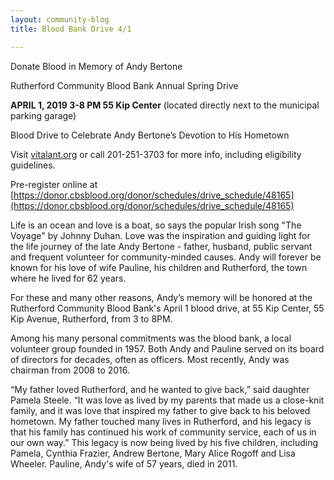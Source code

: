 ```yaml
---
layout: community-blog
title: Blood Bank Drive 4/1

---
```


Donate Blood in Memory of Andy Bertone

Rutherford Community Blood Bank Annual Spring Drive

**APRIL 1, 2019    3-8 PM     55 Kip Center** (located directly next to the municipal parking garage)

Blood Drive to Celebrate Andy Bertone’s Devotion to His Hometown 


Visit [vitalant.org](https://www.vitalant.org/Home.aspx) or call 201-251-3703 for more info, including eligibility guidelines. 

Pre-register online at [https://donor.cbsblood.org/donor/schedules/drive_schedule/48165](https://donor.cbsblood.org/donor/schedules/drive_schedule/48165) 

Life is an ocean and love is a boat, so says the popular Irish song "The Voyage" by Johnny Duhan. Love was the inspiration and guiding light for the life journey of the late Andy Bertone - father, husband, public servant and frequent volunteer for community-minded causes. Andy will forever be known for his love of wife Pauline, his children and Rutherford, the town where he lived for 62 years. 

For these and many other reasons, Andy’s memory will be honored at the Rutherford Community Blood Bank's April 1 blood drive, at 55 Kip Center, 55 Kip Avenue, Rutherford, from 3 to 8PM. 

Among his many personal commitments was the blood bank, a local volunteer group founded in 1957. Both Andy and Pauline served on its board of directors for decades, often as officers. Most recently, Andy was chairman from 2008 to 2016.

“My father loved Rutherford, and he wanted to give back,” said daughter Pamela Steele. “It was love as lived by my parents that made us a close-knit family, and it was love that inspired my father to give back to his beloved hometown. My father touched many lives in Rutherford, and his legacy is that his family has continued his work of community service, each of us in our own way.”  This legacy is now being lived by his five children, including Pamela, Cynthia Frazier, Andrew Bertone, Mary Alice Rogoff and Lisa Wheeler. Pauline, Andy's wife of 57 years, died in 2011.  



